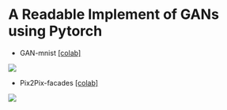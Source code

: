 # A Readable Implement of GANs using Pytorch



- GAN-mnist [[colab]](https://drive.google.com/file/d/1goC0f3jWCw8oucUZ-Ys6gGOL3UNaV6AV/view?usp=sharing)

![]('0199.jpg')

- Pix2Pix-facades [[colab]](https://drive.google.com/file/d/1UkeibuysuzYWGe8ovEJC3M5T7iCPXg-R/view?usp=sharing)

![]('0189.jpg')



